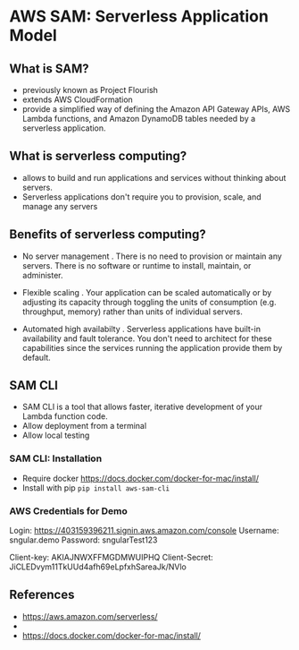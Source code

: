# AWS SAM: Serverless Application Model

## What is SAM?
 - previously known as Project Flourish
 - extends AWS CloudFormation 
 - provide a simplified way of defining the Amazon API Gateway APIs, AWS Lambda functions, and Amazon DynamoDB tables needed by a serverless application.

## What is serverless computing?

 - allows to build and run applications and services without thinking about servers.
 - Serverless applications don't require you to provision, scale, and manage any servers

## Benefits of serverless computing?

 - No server management
	. There is no need to provision or maintain any servers. There is no software or runtime to install, maintain, or administer. 

 - Flexible scaling
	. Your application can be scaled automatically or by adjusting its capacity through toggling the units of consumption (e.g. throughput, memory) rather than units of individual servers.

 - Automated high availabilty
	. Serverless applications have built-in availability and fault tolerance. You don't need to architect for these capabilities since the services running the application provide them by default.


## SAM CLI
 - SAM CLI is a tool that allows faster, iterative development of your Lambda function code. 
 - Allow deployment from a terminal
 - Allow local testing 

### SAM CLI: Installation

- Require docker
	https://docs.docker.com/docker-for-mac/install/
- Install with pip
	```pip install aws-sam-cli```

### AWS Credentials for Demo

Login: https://403159396211.signin.aws.amazon.com/console
Username: sngular.demo
Password: sngularTest123

Client-key: AKIAJNWXFFMGDMWUIPHQ
Client-Secret: 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


## References

 - https://aws.amazon.com/serverless/
 - 
 - https://docs.docker.com/docker-for-mac/install/

